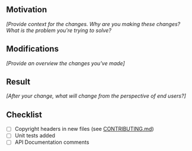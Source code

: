 ## Motivation

_[Provide context for the changes. Why are you making these changes? What is the problem you're trying to solve?_

## Modifications

_[Provide an overview the changes you've made]_

## Result

_[After your change, what will change from the perspective of end users?]_

## Checklist

- [ ] Copyright headers in new files (see [CONTRIBUTING.md](https://gitlab.com/Mordil/RediStack/-/blob/master/CONTRIBUTING.md))
- [ ] Unit tests added
- [ ] API Documentation comments
